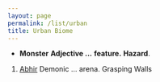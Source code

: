 ```yaml
---
layout: page
permalink: /list/urban
title: Urban Biome
---
```


- <span class="a">**Monster**</span> <span class="b">**Adjective ...**</span> <span class="c">**feature.**</span>  <span class="d">**Hazard**</span>.

1. <span class="a">[Abhir](/monsters/abhir)</span> <span class="b">Demonic ...</span>  <span class="c">arena.</span> <span class="d">Grasping Walls</span>
